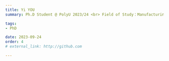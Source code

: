```yaml
---
title: Yi YOU  
summary: Ph.D Student @ PolyU 2023/24 <br> Field of Study：Manufacturing Planning, Scheduling and Execution <br> B.E. (Central South University), M.Sc. (The University of Hong Kong)

tags:
- PhD

date: 2023-09-24
order: 4
# external_link: http://github.com

---
```

